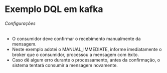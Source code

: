 # Exemplo DQL em kafka

###### Configurações
- O consumidor deve confirmar o recebimento manualmente da mensagem.
- Neste exemplo adotei o MANUAL_IMMEDIATE, informe imediatamente o broker que o consumidor, processou a mensagem com êxito.
- Caso dê algum erro durante o processamento, antes da confirmação, o sistema tentará consumir a mensagem novamente.